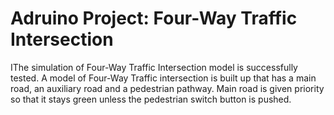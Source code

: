 # Adruino Project: Four-Way Traffic Intersection

IThe simulation of Four-Way Traffic Intersection model is successfully tested.
A model of Four-Way Traffic intersection is built up that has a main road, an auxiliary road and a pedestrian pathway. Main road is given priority so that it stays green unless the pedestrian switch button is pushed.

#
